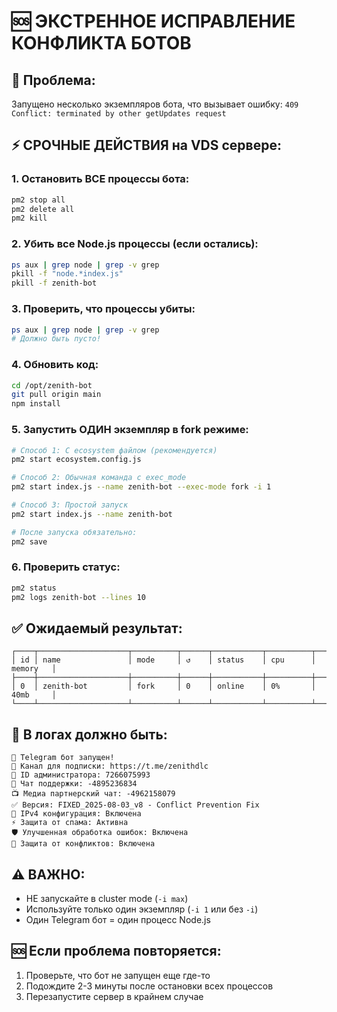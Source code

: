 # 🆘 ЭКСТРЕННОЕ ИСПРАВЛЕНИЕ КОНФЛИКТА БОТОВ

## 🚨 Проблема: 
Запущено несколько экземпляров бота, что вызывает ошибку:
`409 Conflict: terminated by other getUpdates request`

## ⚡ СРОЧНЫЕ ДЕЙСТВИЯ на VDS сервере:

### 1. Остановить ВСЕ процессы бота:
```bash
pm2 stop all
pm2 delete all
pm2 kill
```

### 2. Убить все Node.js процессы (если остались):
```bash
ps aux | grep node | grep -v grep
pkill -f "node.*index.js"
pkill -f zenith-bot
```

### 3. Проверить, что процессы убиты:
```bash
ps aux | grep node | grep -v grep
# Должно быть пусто!
```

### 4. Обновить код:
```bash
cd /opt/zenith-bot
git pull origin main
npm install
```

### 5. Запустить ОДИН экземпляр в fork режиме:
```bash
# Способ 1: С ecosystem файлом (рекомендуется)
pm2 start ecosystem.config.js

# Способ 2: Обычная команда с exec_mode
pm2 start index.js --name zenith-bot --exec-mode fork -i 1

# Способ 3: Простой запуск
pm2 start index.js --name zenith-bot

# После запуска обязательно:
pm2 save
```

### 6. Проверить статус:
```bash
pm2 status
pm2 logs zenith-bot --lines 10
```

## ✅ Ожидаемый результат:
```
┌────┬────────────────────┬──────────┬──────┬───────────┬──────────┬──────────┐
│ id │ name               │ mode     │ ↺    │ status    │ cpu      │ memory   │
├────┼────────────────────┼──────────┼──────┼───────────┼──────────┼──────────┤
│ 0  │ zenith-bot         │ fork     │ 0    │ online    │ 0%       │ 40mb     │
└────┴────────────────────┴──────────┴──────┴───────────┴──────────┴──────────┘
```

## 🔧 В логах должно быть:
```
🤖 Telegram бот запущен!
📢 Канал для подписки: https://t.me/zenithdlc
👑 ID администратора: 7266075993
🐛 Чат поддержки: -4895236834
📺 Медиа партнерский чат: -4962158079
✅ Версия: FIXED_2025-08-03_v8 - Conflict Prevention Fix
🔧 IPv4 конфигурация: Включена
⚡ Защита от спама: Активна
🛡️ Улучшенная обработка ошибок: Включена
🚨 Защита от конфликтов: Включена
```

## ⚠️ ВАЖНО:
- НЕ запускайте в cluster mode (`-i max`)
- Используйте только один экземпляр (`-i 1` или без `-i`)
- Один Telegram бот = один процесс Node.js

## 🆘 Если проблема повторяется:
1. Проверьте, что бот не запущен еще где-то
2. Подождите 2-3 минуты после остановки всех процессов
3. Перезапустите сервер в крайнем случае
